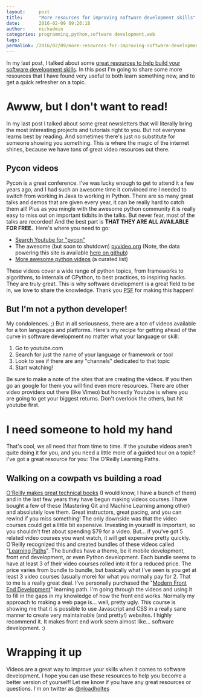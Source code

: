 ```yaml
---
layout:     post
title:      "More resources for improving software development skills"
date:       2016-02-09 09:26:18
author:     nickadmin
categories: programming,python,software development,web
tags:  
permalink: /2016/02/09/more-resources-for-improving-software-development-skills/
---
```

In my last post, I talked about some [great resources to help build your software development skills](https://ironboundsoftware.com/blog/2016/01/26/resources-building-software-development-skills/). In this post I'm going to share some more resources that I have found very useful to both learn something new, and to get a quick refresher on a topic. 

# Awww, but I don't want to read!

In my last post I talked about some great newsletters that will literally bring the most interesting projects and tutorials right to you. But not everyone learns best by reading. And sometimes there's just no substitute for someone showing you something. This is where the magic of the internet shines, because we have tons of great video resources out there. 

## Pycon videos

Pycon is a great conference. I've was lucky enough to get to attend it a few years ago, and I had such an awesome time it convinced me I needed to switch from working in Java to working in Python. There are so many great talks and demos that are given every year, it can be really hard to catch them all! Plus as you mingle with the awesome python community it is really easy to miss out on important tidbits in the talks. But never fear, most of the talks are recorded! And the best part is **THAT THEY ARE ALL AVAILABLE FOR FREE.**  Here's where you need to go: 

  * [Search Youtube for "pycon"](https://www.youtube.com/results?search_query=pycon)
  * The awesome (but soon to shutdown) [pyvideo.org](http://pyvideo.org/) (Note, the data powering this site is available [here on github](https://github.com/pyvideo/pyvideo-data/))
  * [More awesome python videos](https://github.com/vinta/awesome-python) (a curated list)

These videos cover a wide range of python topics, from frameworks to algorithms, to internals of CPython, to best practices, to inspiring hacks. They are truly great. This is why software development is a great field to be in, we love to share the knowledge. Thank you [PSF](https://www.python.org/psf/) for making this happen! 

## But I'm not a python developer!

My condolences. ;) But in all seriousness, there are a ton of videos available for a ton languages and platforms. Here's my recipe for getting ahead of the curve in software development no matter what your language or skill: 

  1. Go to youtube.com
  2. Search for just the name of your language or framework or tool
  3. Look to see if there are any "channels" dedicated to that topic
  4. Start watching!

Be sure to make a note of the sites that are creating the videos. If you then go an google for them you will find even more resources. There are other video providers out there (like Vimeo) but honestly Youtube is where you are going to get your biggest returns. Don't overlook the others, but hit youtube first. 

# I need someone to hold my hand

That's cool, we all need that from time to time. If the youtube videos aren't quite doing it for you, and you need a little more of a guided tour on a topic? I've got a great resource for you: The O'Reilly Learning Paths. 

## Walking on a cowpath vs building a road

[O'Reilly makes great technical books](https://oreilly.com/) (I would know, I have a bunch of them) and in the last few years they have begun making videos courses. I have bought a few of these (Mastering Git and Machine Learning among other) and absolutely love them. Great instructors, great pacing, and you can rewind if you miss something! The only downside was that the video courses could get a little bit expensive. Investing in yourself is important, so you shouldn't fret about spending $79 for a video. But... if you've got 5 related video courses you want watch, it will get expensive pretty quickly. O'Reilly recognized this and created bundles of these videos called "[Learning Paths](http://shop.oreilly.com/category/learning-path.do)". The bundles have a theme, be it mobile development, front end development, or even Python development. Each bundle seems to have at least 3 of their video courses rolled into it for a reduced price. The price varies from bundle to bundle, but basically what I've seen is you get at least 3 video courses (usually more) for what you normally pay for 2. That to me is a really great deal. I've personally purchased the "[Modern Front End Development](http://shop.oreilly.com/category/learning-path/intro-modern-front-end-web.do)" learning path. I'm going through the videos and using it to fill in the gaps in my knowledge of how the front end works. Normally my approach to making a web page is... well, pretty ugly. This course is showing me that it is possible to use Javascript and CSS in a really sane manner to create very maintainable (and pretty!) websites. I highly recommend it. It makes front end work seem almost like... software development. :) 

# Wrapping it up

Videos are a great way to improve your skills when it comes to software development. I hope you can use these resources to help you become a better version of yourself! Let me know if you have any great resources or questions. I'm on twitter as [@nloadholtes](https://twitter.com/nloadholtes)
<!--stackedit_data:
eyJoaXN0b3J5IjpbMTA0OTgxNTc1NF19
-->